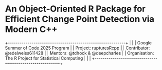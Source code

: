 # An Object-Oriented R Package for Efficient Change Point Detection via Modern C++

+------------------------------------------------------------+
|                                                            |
|          Google Summer of Code 2025 Program                |
|  Project: rupturesRcpp                                     |
|  Contributor: @edelweiss611428                             |
|  Mentors: @tdhock & @deepcharles                           |
|  Organisation: The R Project for Statistical Computing     |
|                                                            |
+------------------------------------------------------------+
